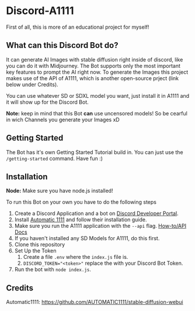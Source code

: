 # Discord-A1111

First of all, this is more of an educational project for myself!

## What can this Discord Bot do?

It can generate AI Images with stable diffusion right inside of discord, like you can do it with Midjourney. The Bot supports only the most important key features to prompt the AI right now. To generate the Images this project makes use of the API of A1111, which is another open-source prject (link below under Credits). 

You can use whatever SD or SDXL model you want, just install it in A1111 and it will show up for the Discord Bot. 

**Note:** keep in mind that this Bot **can** use uncensored models! So be cearful in wich Channels you generate your Images xD

## Getting Started

The Bot has it's own Getting Started Tutorial build in. You can just use the `/getting-started` command. Have fun :)

## Installation

**Node:** Make sure you have node.js installed!

To run this Bot on your own you have to do the following steps

1. Create a Discord Application and a bot on [Discord Developer Portal](https://discord.com/developers/applications).
2. Install [Automatic 1111](https://github.com/AUTOMATIC1111/stable-diffusion-webui) and follow their installation guide.
3. Make sure you run the A1111 application with the `--api` flag. [How-to/API Docs](https://github.com/AUTOMATIC1111/stable-diffusion-webui/wiki/API#api-guide-by-kilvoctu)
4. If you haven't installed any SD Models for A1111, do this first.
5. Clone this repository
6. Set Up the Token
    1. Create a file `.env` where the `index.js` file is.
    2. `DISCORD_TOKEN="<token>"` replace the <token> with your Discord Bot Token.
7. Run the bot with `node index.js`.

## Credits

Automatic1111: https://github.com/AUTOMATIC1111/stable-diffusion-webui
